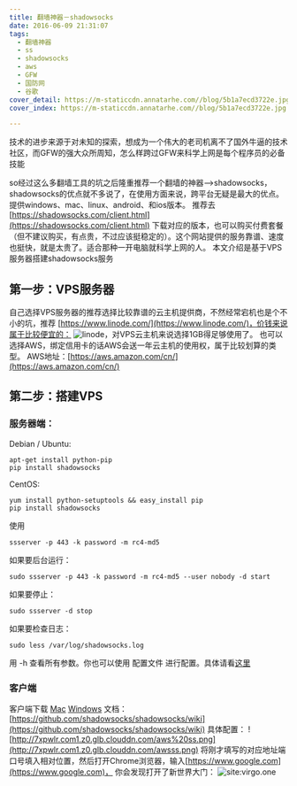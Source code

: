 ```yaml
---
title: 翻墙神器－shadowsocks
date: 2016-06-09 21:31:07
tags:
  - 翻墙神器
  - ss
  - shadowsocks
  - aws
  - GFW
  - 国防网
  - 谷歌
cover_detail: https://m-staticcdn.annatarhe.com//blog/5b1a7ecd3722e.jpg
cover_index: https://m-staticcdn.annatarhe.com//blog/5b1a7ecd3722e.jpg

---
```


技术的进步来源于对未知的探索，想成为一个伟大的老司机离不了国外牛逼的技术社区，而GFW的强大众所周知，怎么样跨过GFW来科学上网是每个程序员的必备技能

so经过这么多翻墙工具的坑之后隆重推荐一个翻墙的神器-->shadowsocks，shadowsocks的优点就不多说了，在使用方面来说，跨平台无疑是最大的优点。
提供windows、mac、linux、android、和ios版本。
推荐去[https://shadowsocks.com/client.html](https://shadowsocks.com/client.html)  下载对应的版本，也可以购买付费套餐（但不建议购买，有点贵，不过应该挺稳定的）。这个网站提供的服务靠谱、速度也挺快，就是太贵了。适合那种一开电脑就科学上网的人。
本文介绍是基于VPS服务器搭建shadowsocks服务

## 第一步：VPS服务器

自己选择VPS服务器的推荐选择比较靠谱的云主机提供商，不然经常宕机也是个不小的坑，推荐
[https://www.linode.com/](https://www.linode.com/)，价钱来说属于比较便宜的：
![linode](https://m-staticcdn.annatarhe.com//blog/mnp7p7u2g2k.png)，对VPS云主机来说选择1GB得足够使用了。
也可以选择AWS，绑定信用卡的话AWS会送一年云主机的使用权，属于比较划算的类型。
AWS地址：[https://aws.amazon.com/cn/](https://aws.amazon.com/cn/)

## 第二步：搭建VPS
### 服务器端：
Debian / Ubuntu:
```
apt-get install python-pip
pip install shadowsocks
```
CentOS:
```
yum install python-setuptools && easy_install pip
pip install shadowsocks
```
使用
```
ssserver -p 443 -k password -m rc4-md5
```
如果要后台运行：
```
sudo ssserver -p 443 -k password -m rc4-md5 --user nobody -d start
```
如果要停止：
```
sudo ssserver -d stop
```
如果要检查日志：
```
sudo less /var/log/shadowsocks.log
```
用 -h 查看所有参数。你也可以使用 配置文件 进行配置。具体请看[这里](https://github.com/shadowsocks/shadowsocks/wiki/Shadowsocks-%E4%BD%BF%E7%94%A8%E8%AF%B4%E6%98%8E)
### 客户端
客户端下载
[Mac](https://github.com/shadowsocks/shadowsocks-iOS/releases)
[Windows](https://github.com/shadowsocks/shadowsocks-windows/releases)
文档：[https://github.com/shadowsocks/shadowsocks/wiki](https://github.com/shadowsocks/shadowsocks/wiki)
具体配置：
![http://7xpwlr.com1.z0.glb.clouddn.com/aws%20ss.png](http://7xpwlr.com1.z0.glb.clouddn.com/awsss.png)
将刚才填写的对应地址端口号填入相对位置，然后打开Chrome浏览器，输入[https://www.google.com](https://www.google.com)，
你会发现打开了新世界大门：
![site:virgo.one](http://7xpwlr.com1.z0.glb.clouddn.com/google.png)
